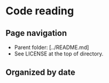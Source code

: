 # Code reading

## Page navigation

 * Parent folder: [../README.md]
 * See LICENSE at the top of directory.

## Organized by date

